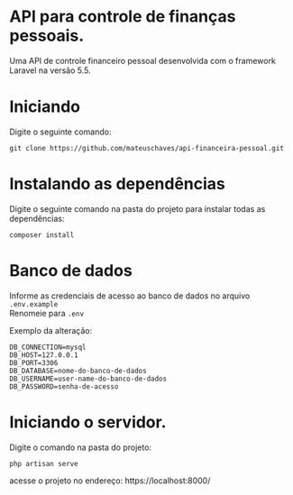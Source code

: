 # API para controle de finanças pessoais.
Uma API de controle financeiro pessoal desenvolvida com o framework Laravel na versão 5.5.

# Iniciando
Digite o seguinte comando:<br>

``git clone https://github.com/mateuschaves/api-financeira-pessoal.git``

# Instalando as dependências
Digite o seguinte comando na pasta do projeto para instalar todas as dependências:

``composer install``
# Banco de dados
Informe as credenciais de acesso ao banco de dados no arquivo ``.env.example``<br>
Renomeie para ``.env``

Exemplo da alteração: <br>

``DB_CONNECTION=mysql``<br>
``DB_HOST=127.0.0.1``<br>
``DB_PORT=3306``<br>
``DB_DATABASE=nome-do-banco-de-dados``<br>
``DB_USERNAME=user-name-do-banco-de-dados``<br>
``DB_PASSWORD=senha-de-acesso``<br>


# Iniciando o servidor.

Digite o comando na pasta do projeto:<br>

``php artisan serve``

acesse o projeto no endereço: https://localhost:8000/
